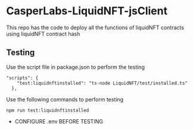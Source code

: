 # CasperLabs-LiquidNFT-jsClient

This repo has the code to deploy all the functions of liquidNFT contracts using liquidNFT contract hash

## Testing

Use the script file in package.json to perform the testing
```
"scripts": {
    "test:liquidnftinstalled": "ts-node LiquidNFT/test/installed.ts"
  },
```

Use the following commands to perform testing
```
npm run test:liquidnftinstalled

```

* CONFIGURE .env BEFORE TESTING

